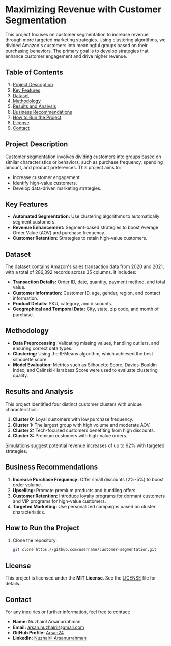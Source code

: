 # Maximizing Revenue with Customer Segmentation

This project focuses on customer segmentation to increase revenue through more targeted marketing strategies. Using clustering algorithms, we divided Amazon's customers into meaningful groups based on their purchasing behaviors. The primary goal is to develop strategies that enhance customer engagement and drive higher revenue.

## Table of Contents
1. [Project Description](#project-description)
2. [Key Features](#key-features)
3. [Dataset](#dataset)
4. [Methodology](#methodology)
5. [Results and Analysis](#results-and-analysis)
6. [Business Recommendations](#business-recommendations)
7. [How to Run the Project](#how-to-run-the-project)
8. [License](#license)
9. [Contact](#contact)

## Project Description
Customer segmentation involves dividing customers into groups based on similar characteristics or behaviors, such as purchase frequency, spending amount, and product preferences. This project aims to:
- Increase customer engagement.
- Identify high-value customers.
- Develop data-driven marketing strategies.

## Key Features
- **Automated Segmentation:** Use clustering algorithms to automatically segment customers.
- **Revenue Enhancement:** Segment-based strategies to boost Average Order Value (AOV) and purchase frequency.
- **Customer Retention:** Strategies to retain high-value customers.

## Dataset
The dataset contains Amazon's sales transaction data from 2020 and 2021, with a total of 286,392 records across 35 columns. It includes:
- **Transaction Details:** Order ID, date, quantity, payment method, and total value.
- **Customer Information:** Customer ID, age, gender, region, and contact information.
- **Product Details:** SKU, category, and discounts.
- **Geographical and Temporal Data:** City, state, zip code, and month of purchase.

## Methodology
- **Data Preprocessing:** Validating missing values, handling outliers, and ensuring correct data types.
- **Clustering:** Using the K-Means algorithm, which achieved the best silhouette score.
- **Model Evaluation:** Metrics such as Silhouette Score, Davies-Bouldin Index, and Calinski-Harabasz Score were used to evaluate clustering quality.

## Results and Analysis
This project identified four distinct customer clusters with unique characteristics:
1. **Cluster 0:** Loyal customers with low purchase frequency.
2. **Cluster 1:** The largest group with high volume and moderate AOV.
3. **Cluster 2:** Tech-focused customers benefiting from high discounts.
4. **Cluster 3:** Premium customers with high-value orders.

Simulations suggest potential revenue increases of up to 92% with targeted strategies.

## Business Recommendations
1. **Increase Purchase Frequency:** Offer small discounts (2%-5%) to boost order volume.
2. **Upselling:** Promote premium products and bundling offers.
3. **Customer Retention:** Introduce loyalty programs for dormant customers and VIP programs for high-value customers.
4. **Targeted Marketing:** Use personalized campaigns based on cluster characteristics.

## How to Run the Project
1. Clone the repository:
   ```bash
   git clone https://github.com/username/customer-segmentation.git

## License

This project is licensed under the **MIT License**. See the [LICENSE](LICENSE) file for details.

## Contact

For any inquiries or further information, feel free to contact:

- **Name:** Nuzhairil Arsanurrahman  
- **Email:** [arsan.nuzhairil@gmail.com](mailto:arsan.nuzhairil@gmail.com)  
- **GitHub Profile:** [Arsan24](https://github.com/Arsan24)  
- **LinkedIn:** [Nuzhairil Arsanurrahman](https://www.linkedin.com/in/nuzhairil-arsanurrahman-637315235/)
